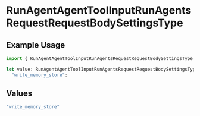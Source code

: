 # RunAgentAgentToolInputRunAgentsRequestRequestBodySettingsType

## Example Usage

```typescript
import { RunAgentAgentToolInputRunAgentsRequestRequestBodySettingsType } from "@orq-ai/node/models/operations";

let value: RunAgentAgentToolInputRunAgentsRequestRequestBodySettingsType =
  "write_memory_store";
```

## Values

```typescript
"write_memory_store"
```